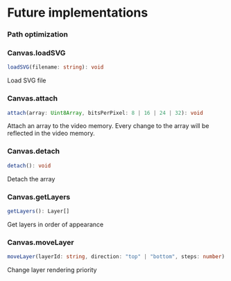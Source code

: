 # Future implementations

### Path optimization

### Canvas.loadSVG
```ts
loadSVG(filename: string): void
```
Load SVG file

### Canvas.attach
```ts
attach(array: Uint8Array, bitsPerPixel: 8 | 16 | 24 | 32): void
```
Attach an array to the video memory. Every change to the array will be reflected in the video memory.

### Canvas.detach
```ts
detach(): void
```
Detach the array

### Canvas.getLayers
```ts
getLayers(): Layer[]
```
Get layers in order of appearance

### Canvas.moveLayer
```ts
moveLayer(layerId: string, direction: "top" | "bottom", steps: number): void
```
Change layer rendering priority
